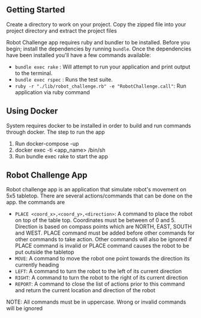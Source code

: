 ## Getting Started
Create a directory to work on your project. Copy the zipped file into your project directory and extract the project files

Robot Challenge app requires ruby and bundler to be installed. Before you begin; install the dependencies by running `bundle`.
Once the dependencies have been installed you'll have a few commands available:
- `bundle exec rake`  : Will attempt to run your application and print output to the terminal.
- `bundle exec rspec` : Runs the test suite.
- `ruby -r "./lib/robot_challenge.rb" -e "RobotChallenge.call"`: Run application via ruby command


## Using Docker
System requires docker to be installed in order to build and run commands through docker. The step to run the app
1. Run docker-compose -up
2. docker exec -ti <app_name> /bin/sh
3. Run bundle exec rake to start the app

## Robot Challenge App
Robot challenge app is an application that simulate robot's movement on 5x5 tabletop.
There are several actions/commands that can be done on the app. the commands are
- `PLACE <coord_x>,<coord_y>,<direction>`: A command to place the robot on top of the table top. 
Coordinates must be between of 0 and 5. 
Direction is based on compass points which are NORTH, EAST, SOUTH and WEST.
PLACE command must be added before other commands for other commands to take action.
Other commands will also be ignored if PLACE command is invalid or PLACE command causes the robot to be put outside the tabletop 
- `MOVE`: A command to move the robot one point towards the direction its currently heading
- `LEFT`: A command to turn the robot to the left of its current direction
- `RIGHT`:  A command to turn the robot to the right of its current direction
- `REPORT`: A command to close the list of actions prior to this command and return the current location and direction of the robot

NOTE: All commands must be in uppercase. Wrong or invalid commands will be ignored
